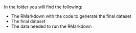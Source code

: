 In the folder you will find the following:

- The RMarkdown with the code to generate the final dataset
- The final dataset
- The data needed to run the RMarkdown
